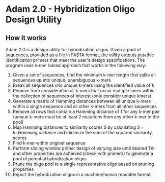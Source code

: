# Adam 2.0 - Hybridization Oligo Design Utility

## How it works

Adam 2.0 is a design utility for hybridization oligos. Given a pool of sequences, provided as a file in FASTA format, the utility outputs putative identification primers that meet the user's design specifications. The program uses k-mer based approach that works in the following way:

1. Given a set of sequences, find the minimum k-mer length that splits all sequences up into unique, unambiguous k-mers
2. Break all sequences into unique k-mers using the identified value of *k*
3. Remove from consideration all k-mers that occur multiple times within the collection of sequences of interest (only consider unique kmers)
4. Generate a matrix of Hamming distances between all unique k-mers within a single sequence and all other k-mers from all other sequences
5. Remove all rows that contain a Hamming distance of 1 for any k-mer pair (unique k-mers must be at least 2 mutations from any other k-mer in the pool)
6. Map Hamming distances to similarity scores S by calculating *S = k−Hamming distance* and minimize the sum of the squared similarity scores
7. Find k-mer within original sequence
8. Perform sliding window primer design of varying size until desired Tm and other properties are achieved (check with primer3) to generate a pool of potential hybridization oligos
9. Prune the oligo pool to a single representative oligo based on pruning properties
10. Report the hybridization oligos in a machine/human readable format
